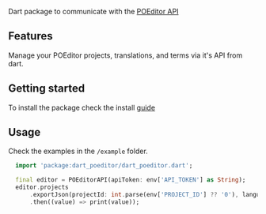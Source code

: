 <!-- 
This README describes the package. If you publish this package to pub.dev,
this README's contents appear on the landing page for your package.

For information about how to write a good package README, see the guide for
[writing package pages](https://dart.dev/guides/libraries/writing-package-pages). 

For general information about developing packages, see the Dart guide for
[creating packages](https://dart.dev/guides/libraries/create-library-packages)
and the Flutter guide for
[developing packages and plugins](https://flutter.dev/developing-packages). 
-->

Dart package to communicate with the [POEditor API](https://poeditor.com/docs/api)

## Features
Manage your POEditor projects, translations, and terms via it's API from dart.

## Getting started

To install the package check the install [guide](https://pub.dev/packages/dart_poeditor/install)


## Usage

Check the examples in the `/example` folder. 

```dart
  import 'package:dart_poeditor/dart_poeditor.dart';

  final editor = POEditorAPI(apiToken: env['API_TOKEN'] as String);
  editor.projects
      .exportJson(projectId: int.parse(env['PROJECT_ID'] ?? '0'), language: 'es')
      .then((value) => print(value));
```
